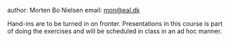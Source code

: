 author: Morten Bo Nielsen
email: mon@eal.dk

Hand-ins are to be turned in on fronter. Presentations in this course is part of doing the exercises and will be scheduled in class in an ad hoc manner.
